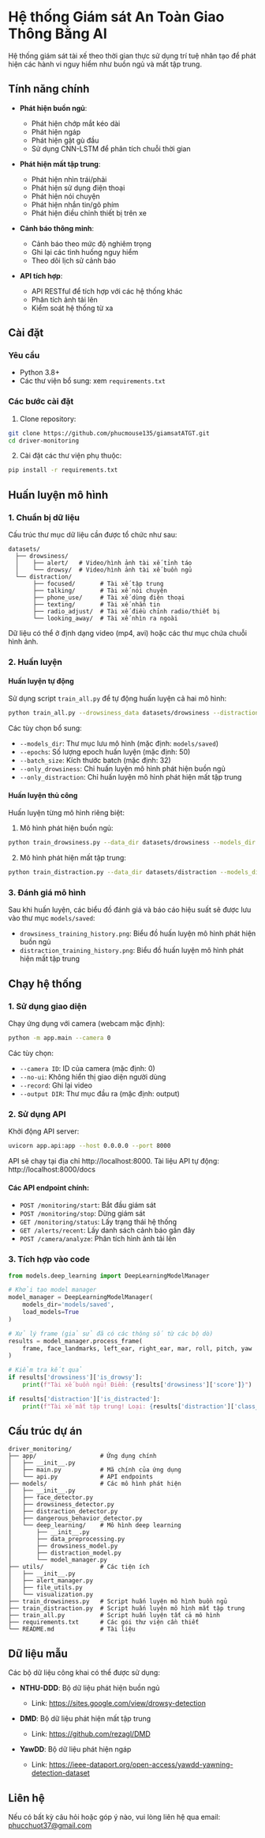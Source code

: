 # Hệ thống Giám sát An Toàn Giao Thông Bằng AI

Hệ thống giám sát tài xế theo thời gian thực sử dụng trí tuệ nhân tạo để phát hiện các hành vi nguy hiểm như buồn ngủ và mất tập trung.

## Tính năng chính

- **Phát hiện buồn ngủ**:
  - Phát hiện chớp mắt kéo dài
  - Phát hiện ngáp
  - Phát hiện gật gù đầu
  - Sử dụng CNN-LSTM để phân tích chuỗi thời gian

- **Phát hiện mất tập trung**:
  - Phát hiện nhìn trái/phải
  - Phát hiện sử dụng điện thoại
  - Phát hiện nói chuyện
  - Phát hiện nhắn tin/gõ phím
  - Phát hiện điều chỉnh thiết bị trên xe

- **Cảnh báo thông minh**:
  - Cảnh báo theo mức độ nghiêm trọng
  - Ghi lại các tình huống nguy hiểm
  - Theo dõi lịch sử cảnh báo

- **API tích hợp**:
  - API RESTful để tích hợp với các hệ thống khác
  - Phân tích ảnh tải lên
  - Kiểm soát hệ thống từ xa

## Cài đặt

### Yêu cầu

- Python 3.8+
- Các thư viện bổ sung: xem `requirements.txt`

### Các bước cài đặt

1. Clone repository:

```bash
git clone https://github.com/phucmouse135/giamsatATGT.git
cd driver-monitoring
```

2. Cài đặt các thư viện phụ thuộc:

```bash
pip install -r requirements.txt
```

## Huấn luyện mô hình

### 1. Chuẩn bị dữ liệu

Cấu trúc thư mục dữ liệu cần được tổ chức như sau:

```
datasets/
  ├── drowsiness/
  │    ├── alert/   # Video/hình ảnh tài xế tỉnh táo
  │    └── drowsy/  # Video/hình ảnh tài xế buồn ngủ
  └── distraction/
       ├── focused/       # Tài xế tập trung
       ├── talking/       # Tài xế nói chuyện
       ├── phone_use/     # Tài xế dùng điện thoại
       ├── texting/       # Tài xế nhắn tin
       ├── radio_adjust/  # Tài xế điều chỉnh radio/thiết bị
       └── looking_away/  # Tài xế nhìn ra ngoài
```

Dữ liệu có thể ở định dạng video (mp4, avi) hoặc các thư mục chứa chuỗi hình ảnh.

### 2. Huấn luyện

#### Huấn luyện tự động

Sử dụng script `train_all.py` để tự động huấn luyện cả hai mô hình:

```bash
python train_all.py --drowsiness_data datasets/drowsiness --distraction_data datasets/distraction
```

Các tùy chọn bổ sung:
- `--models_dir`: Thư mục lưu mô hình (mặc định: `models/saved`)
- `--epochs`: Số lượng epoch huấn luyện (mặc định: 50)
- `--batch_size`: Kích thước batch (mặc định: 32)
- `--only_drowsiness`: Chỉ huấn luyện mô hình phát hiện buồn ngủ
- `--only_distraction`: Chỉ huấn luyện mô hình phát hiện mất tập trung

#### Huấn luyện thủ công

Huấn luyện từng mô hình riêng biệt:

1. Mô hình phát hiện buồn ngủ:
```bash
python train_drowsiness.py --data_dir datasets/drowsiness --models_dir models/saved
```

2. Mô hình phát hiện mất tập trung:
```bash
python train_distraction.py --data_dir datasets/distraction --models_dir models/saved
```

### 3. Đánh giá mô hình

Sau khi huấn luyện, các biểu đồ đánh giá và báo cáo hiệu suất sẽ được lưu vào thư mục `models/saved`:

- `drowsiness_training_history.png`: Biểu đồ huấn luyện mô hình phát hiện buồn ngủ
- `distraction_training_history.png`: Biểu đồ huấn luyện mô hình phát hiện mất tập trung

## Chạy hệ thống

### 1. Sử dụng giao diện

Chạy ứng dụng với camera (webcam mặc định):

```bash
python -m app.main --camera 0
```

Các tùy chọn:
- `--camera ID`: ID của camera (mặc định: 0)
- `--no-ui`: Không hiển thị giao diện người dùng
- `--record`: Ghi lại video
- `--output DIR`: Thư mục đầu ra (mặc định: output)

### 2. Sử dụng API

Khởi động API server:

```bash
uvicorn app.api:app --host 0.0.0.0 --port 8000
```

API sẽ chạy tại địa chỉ http://localhost:8000.
Tài liệu API tự động: http://localhost:8000/docs

#### Các API endpoint chính:

- `POST /monitoring/start`: Bắt đầu giám sát
- `POST /monitoring/stop`: Dừng giám sát
- `GET /monitoring/status`: Lấy trạng thái hệ thống
- `GET /alerts/recent`: Lấy danh sách cảnh báo gần đây
- `POST /camera/analyze`: Phân tích hình ảnh tải lên

### 3. Tích hợp vào code

```python
from models.deep_learning import DeepLearningModelManager

# Khởi tạo model manager
model_manager = DeepLearningModelManager(
    models_dir='models/saved',
    load_models=True
)

# Xử lý frame (giả sử đã có các thông số từ các bộ dò)
results = model_manager.process_frame(
    frame, face_landmarks, left_ear, right_ear, mar, roll, pitch, yaw
)

# Kiểm tra kết quả
if results['drowsiness']['is_drowsy']:
    print(f"Tài xế buồn ngủ! Điểm: {results['drowsiness']['score']}")

if results['distraction']['is_distracted']:
    print(f"Tài xế mất tập trung! Loại: {results['distraction']['class_name']}")
```

## Cấu trúc dự án

```
driver_monitoring/
├── app/                  # Ứng dụng chính
│   ├── __init__.py
│   ├── main.py           # Mã chính của ứng dụng
│   └── api.py            # API endpoints
├── models/               # Các mô hình phát hiện
│   ├── __init__.py
│   ├── face_detector.py
│   ├── drowsiness_detector.py
│   ├── distraction_detector.py
│   ├── dangerous_behavior_detector.py
│   └── deep_learning/    # Mô hình deep learning
│       ├── __init__.py
│       ├── data_preprocessing.py
│       ├── drowsiness_model.py
│       ├── distraction_model.py
│       └── model_manager.py
├── utils/                # Các tiện ích
│   ├── __init__.py
│   ├── alert_manager.py
│   ├── file_utils.py
│   └── visualization.py
├── train_drowsiness.py   # Script huấn luyện mô hình buồn ngủ
├── train_distraction.py  # Script huấn luyện mô hình mất tập trung
├── train_all.py          # Script huấn luyện tất cả mô hình
├── requirements.txt      # Các gói thư viện cần thiết
└── README.md             # Tài liệu
```

## Dữ liệu mẫu

Các bộ dữ liệu công khai có thể được sử dụng:

- **NTHU-DDD**: Bộ dữ liệu phát hiện buồn ngủ
  - Link: https://sites.google.com/view/drowsy-detection

- **DMD**: Bộ dữ liệu phát hiện mất tập trung
  - Link: https://github.com/rezagl/DMD

- **YawDD**: Bộ dữ liệu phát hiện ngáp
  - Link: https://ieee-dataport.org/open-access/yawdd-yawning-detection-dataset

## Liên hệ

Nếu có bất kỳ câu hỏi hoặc góp ý nào, vui lòng liên hệ qua email: phucchuot37@gmail.com